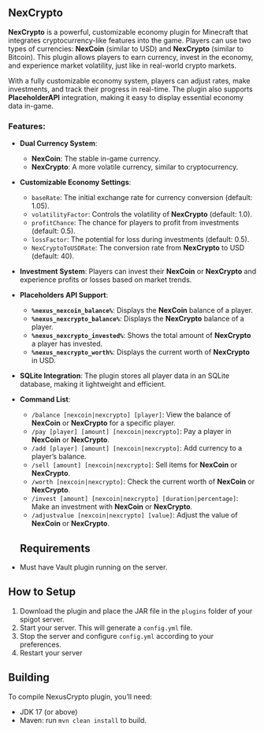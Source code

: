 ## NexCrypto

**NexCrypto** is a powerful, customizable economy plugin for Minecraft that integrates cryptocurrency-like features into the game. Players can use two types of currencies: **NexCoin** (similar to USD) and **NexCrypto** (similar to Bitcoin). This plugin allows players to earn currency, invest in the economy, and experience market volatility, just like in real-world crypto markets.

With a fully customizable economy system, players can adjust rates, make investments, and track their progress in real-time. The plugin also supports **PlaceholderAPI** integration, making it easy to display essential economy data in-game.

### Features:
- **Dual Currency System**:
  - **NexCoin**: The stable in-game currency.
  - **NexCrypto**: A more volatile currency, similar to cryptocurrency.
  
- **Customizable Economy Settings**:
  - `baseRate`: The initial exchange rate for currency conversion (default: 1.05).
  - `volatilityFactor`: Controls the volatility of **NexCrypto** (default: 1.0).
  - `profitChance`: The chance for players to profit from investments (default: 0.5).
  - `lossFactor`: The potential for loss during investments (default: 0.5).
  - `NexCryptoToUSDRate`: The conversion rate from **NexCrypto** to USD (default: 40).

- **Investment System**: Players can invest their **NexCoin** or **NexCrypto** and experience profits or losses based on market trends.

- **Placeholders API Support**:
  - **`%nexus_nexcoin_balance%`**: Displays the **NexCoin** balance of a player.
  - **`%nexus_nexcrypto_balance%`**: Displays the **NexCrypto** balance of a player.
  - **`%nexus_nexcrypto_invested%`**: Shows the total amount of **NexCrypto** a player has invested.
  - **`%nexus_nexcrypto_worth%`**: Displays the current worth of **NexCrypto** in USD.

- **SQLite Integration**: The plugin stores all player data in an SQLite database, making it lightweight and efficient.

- **Command List**:
  - `/balance [nexcoin|nexcrypto] [player]`: View the balance of **NexCoin** or **NexCrypto** for a specific player.
  - `/pay [player] [amount] [nexcoin|nexcrypto]`: Pay a player in **NexCoin** or **NexCrypto**.
  - `/add [player] [amount] [nexcoin|nexcrypto]`: Add currency to a player’s balance.
  - `/sell [amount] [nexcoin|nexcrypto]`: Sell items for **NexCoin** or **NexCrypto**.
  - `/worth [nexcoin|nexcrypto]`: Check the current worth of **NexCoin** or **NexCrypto**.
  - `/invest [amount] [nexcoin|nexcrypto] [duration|percentage]`: Make an investment with **NexCoin** or **NexCrypto**.
  - `/adjustvalue [nexcoin|nexcrypto] [value]`: Adjust the value of **NexCoin** or **NexCrypto**.
 
  ## Requirements
- Must have Vault plugin running on the server.

## How to Setup

1. Download the plugin and place the JAR file in the `plugins` folder of your spigot server.
2. Start your server. This will generate a `config.yml` file.
3. Stop the server and configure `config.yml` according to your preferences.
4. Restart your server

## Building

To compile NexusCrypto plugin, you’ll need:

- JDK 17 (or above)
- Maven: run `mvn clean install` to build.
